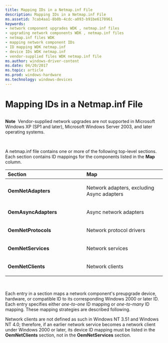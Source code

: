 ```yaml
---
title: Mapping IDs in a Netmap.inf File
description: Mapping IDs in a Netmap.inf File
ms.assetid: 7cab4aa1-8b0b-4cdc-a093-b91be6170961
keywords:
- network component upgrades WDK , netmap.inf files
- upgrading network components WDK , netmap.inf files
- netmap.inf files WDK
- mapping network component IDs
- ID mapping WDK netmap.inf
- device IDs WDK netmap.inf
- vendor-supplied files WDK netmap.inf file
ms.author: windows-driver-content
ms.date: 04/20/2017
ms.topic: article
ms.prod: windows-hardware
ms.technology: windows-devices
---
```


# Mapping IDs in a Netmap.inf File


## <a href="" id="ddk-mapping-ids-in-a-netmap-inf-file-ng"></a>


**Note**  Vendor-supplied network upgrades are not supported in Microsoft Windows XP (SP1 and later), Microsoft Windows Server 2003, and later operating systems.

 

A netmap.inf file contains one or more of the following top-level sections. Each section contains ID mappings for the components listed in the **Map** column.

<table>
<colgroup>
<col width="50%" />
<col width="50%" />
</colgroup>
<thead>
<tr class="header">
<th align="left">Section</th>
<th align="left">Map</th>
</tr>
</thead>
<tbody>
<tr class="odd">
<td align="left"><p><strong>OemNetAdapters</strong></p></td>
<td align="left"><p>Network adapters, excluding Async adapters</p></td>
</tr>
<tr class="even">
<td align="left"><p><strong>OemAsyncAdapters</strong></p></td>
<td align="left"><p>Async network adapters</p></td>
</tr>
<tr class="odd">
<td align="left"><p><strong>OemNetProtocols</strong></p></td>
<td align="left"><p>Network protocol drivers</p></td>
</tr>
<tr class="even">
<td align="left"><p><strong>OemNetServices</strong></p></td>
<td align="left"><p>Network services</p></td>
</tr>
<tr class="odd">
<td align="left"><p><strong>OemNetClients</strong></p></td>
<td align="left"><p>Network clients</p></td>
</tr>
</tbody>
</table>

 

Each entry in a section maps a network component's preupgrade device, hardware, or compatible ID to its corresponding Windows 2000 or later ID. Each entry specifies either *one-to-one* ID mapping or *one-to-many* ID mapping. These mapping strategies are described following.

Network clients are not defined as such in Windows NT 3.51 and Windows NT 4.0; therefore, if an earlier network service becomes a network client under Windows 2000 or later, its device ID mapping must be listed in the **OemNetClients** section, not in the **OemNetServices** section.

 

 





